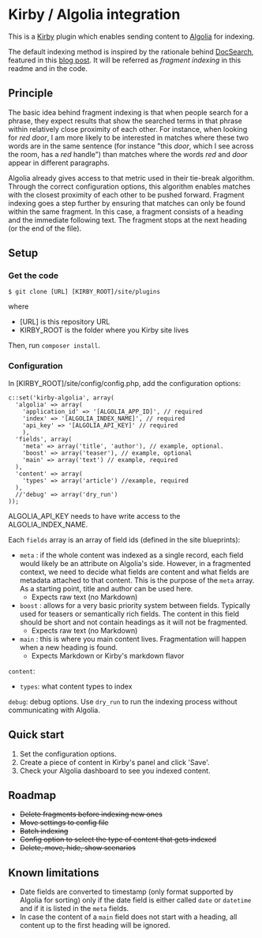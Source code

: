 # Kirby / Algolia integration
This is a [Kirby](https://getkirby.com) plugin which enables sending content to [Algolia](https://www.algolia.com/) for indexing.

The default indexing method is inspired by the rationale behind [DocSearch](https://community.algolia.com/docsearch/),  featured in this [blog post](https://blog.algolia.com/how-to-build-a-helpful-search-for-technical-documentation-the-laravel-example). It will be referred as *fragment indexing* in this readme and in the code.

## Principle

The basic idea behind fragment indexing is that when people search for a phrase, they expect results that show the searched terms in that phrase within relatively close proximity of each other. For instance, when looking for *red door*, I am more likely to be interested in matches where these two words are in the same sentence (for instance "this *door*, which I see across the room, has a *red* handle")  than matches where the words *red* and *door* appear in different paragraphs.

Algolia already gives access to that metric used in their tie-break algorithm. Through the correct configuration options, this algorithm enables matches with the closest proximity of each other to be pushed forward. Fragment indexing goes a step further by ensuring that matches can only be found within the same fragment. In this case, a fragment consists of a heading and the immediate following text. The fragment stops at the next heading (or the end of the file).

## Setup

### Get the code

   ```
$ git clone [URL] [KIRBY_ROOT]/site/plugins
   ```
where 

- [URL] is this repository URL
- KIRBY_ROOT is the folder where you Kirby site lives

Then, run `composer install`.

### Configuration

In [KIRBY_ROOT]/site/config/config.php, add the configuration options:

```
c::set('kirby-algolia', array(
  'algolia' => array(
    'application_id' => '[ALGOLIA_APP_ID]', // required
    'index' => '[ALGOLIA_INDEX_NAME]', // required
    'api_key' => '[ALGOLIA_API_KEY]' // required
    ),
  'fields', array(
    'meta' => array('title', 'author'), // example, optional.
    'boost' => array('teaser'), // example, optional
    'main' => array('text') // example, required
  ),
  'content' => array(
    'types' => array('article') //example, required
  ),
  //'debug' => array('dry_run')
));
```

ALGOLIA_API_KEY needs to have write access to the ALGOLIA_INDEX_NAME.

Each `fields` array is an array of field ids (defined in the site blueprints): 

- `meta` : if the whole content was indexed as a single record, each field would likely be an attribute on Algolia's side. However, in a fragmented context, we need to decide what fields are content and what fields are metadata attached to that content. This is the purpose of the `meta` array. As a starting point, title and author can be used here.
  - Expects raw text (no Markdown)
- `boost` : allows for a very basic priority system between fields. Typically used for teasers or semantically rich fields. The content in this field should be short and not contain headings as it will not be fragmented.  
  - Expects raw text (no Markdown)
- `main` : this is where you main content lives. Fragmentation will happen when a new heading is found.
  - Expects Markdown or Kirby's markdown flavor

`content`:

- `types`: what content types to index 

`debug`: debug options. Use `dry_run` to run the indexing process without communicating with Algolia. 

## Quick start

1. Set the configuration options.
2. Create a piece of content in Kirby's panel and click 'Save'.
3. Check your Algolia dashboard to see you indexed content.

## Roadmap

- ~~Delete fragments before indexing new ones~~
- ~~Move settings to config file~~
- ~~Batch indexing~~
- ~~Config option to select the type of content that gets indexed~~
- ~~Delete, move, hide, show scenarios~~


## Known limitations

- Date fields are converted to timestamp (only format supported by Algolia for sorting) only if the date field is either called `date` or `datetime` and if it is listed in the `meta` fields.  
- In case the content of a `main` field does not start with a heading, all content up to the first heading will be ignored.
